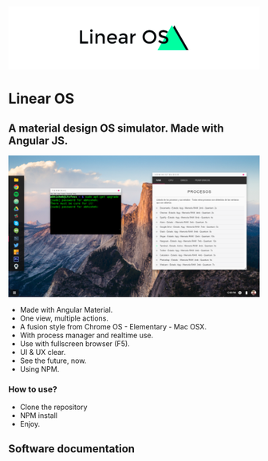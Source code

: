 ![alt tag](https://raw.githubusercontent.com/eladiomejias/LinearOS/master/public/css/images/Logo.png?token=AOKf0yY-m0qO6TuDx58yEpmZIq6sih5sks5Yd64hwA%3D%3D)
# Linear OS

## A material design OS simulator. Made with Angular JS.

![alt tag](https://raw.githubusercontent.com/eladiomejias/LinearOS/95dc9c7af169b8ba6522ce7565e2b03575420a0f/public/css/images/Wallp.png?token=AOKf00CyBz_EgYSca6XTveHHly2GMhhKks5Yeab1wA%3D%3D)

- Made with Angular Material.
- One view, multiple actions.
- A fusion style from Chrome OS - Elementary - Mac OSX.
- With process manager and realtime use.
- Use with fullscreen browser (F5).
- UI & UX clear.
- See the future, now.
- Using NPM.


### How to use?

- Clone the repository
- NPM install
- Enjoy.

## Software documentation
